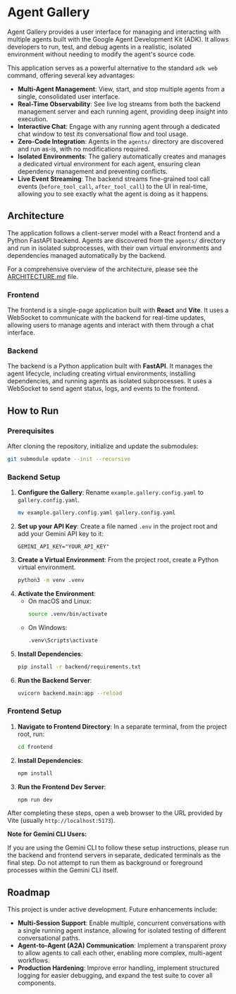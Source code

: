 # Agent Gallery

Agent Gallery provides a user interface for managing and interacting with multiple agents built with the Google Agent Development Kit (ADK). It allows developers to run, test, and debug agents in a realistic, isolated environment without needing to modify the agent's source code.

This application serves as a powerful alternative to the standard `adk web` command, offering several key advantages:

*   **Multi-Agent Management**: View, start, and stop multiple agents from a single, consolidated user interface.
*   **Real-Time Observability**: See live log streams from both the backend management server and each running agent, providing deep insight into execution.
*   **Interactive Chat**: Engage with any running agent through a dedicated chat window to test its conversational flow and tool usage.
*   **Zero-Code Integration**: Agents in the `agents/` directory are discovered and run as-is, with no modifications required.
*   **Isolated Environments**: The gallery automatically creates and manages a dedicated virtual environment for each agent, ensuring clean dependency management and preventing conflicts.
*   **Live Event Streaming**: The backend streams fine-grained tool call events (`before_tool_call`, `after_tool_call`) to the UI in real-time, allowing you to see exactly what the agent is doing as it happens.

## Architecture

The application follows a client-server model with a React frontend and a Python FastAPI backend. Agents are discovered from the `agents/` directory and run in isolated subprocesses, with their own virtual environments and dependencies managed automatically by the backend.

For a comprehensive overview of the architecture, please see the [ARCHITECTURE.md](ARCHITECTURE.md) file.

### Frontend

The frontend is a single-page application built with **React** and **Vite**. It uses a WebSocket to communicate with the backend for real-time updates, allowing users to manage agents and interact with them through a chat interface.

### Backend

The backend is a Python application built with **FastAPI**. It manages the agent lifecycle, including creating virtual environments, installing dependencies, and running agents as isolated subprocesses. It uses a WebSocket to send agent status, logs, and events to the frontend.

## How to Run

### Prerequisites

After cloning the repository, initialize and update the submodules:

```bash
git submodule update --init --recursive
```

### Backend Setup

1.  **Configure the Gallery**: Rename `example.gallery.config.yaml` to `gallery.config.yaml`.
    ```bash
    mv example.gallery.config.yaml gallery.config.yaml
    ```
2.  **Set up your API Key**: Create a file named `.env` in the project root and add your Gemini API key to it:
    ```
    GEMINI_API_KEY="YOUR_API_KEY"
    ```
3.  **Create a Virtual Environment**: From the project root, create a Python virtual environment.
    ```bash
    python3 -m venv .venv
    ```
4.  **Activate the Environment**:
    *   On macOS and Linux:
        ```bash
        source .venv/bin/activate
        ```
    *   On Windows:
        ```bash
        .venv\Scripts\activate
        ```
5.  **Install Dependencies**:
    ```bash
    pip install -r backend/requirements.txt
    ```
6.  **Run the Backend Server**:
    ```bash
    uvicorn backend.main:app --reload
    ```

### Frontend Setup

1.  **Navigate to Frontend Directory**: In a separate terminal, from the project root, run:
    ```bash
    cd frontend
    ```
2.  **Install Dependencies**:
    ```bash
    npm install
    ```
3.  **Run the Frontend Dev Server**:
    ```bash
    npm run dev
    ```

After completing these steps, open a web browser to the URL provided by Vite (usually `http://localhost:5173`).

**Note for Gemini CLI Users:**

If you are using the Gemini CLI to follow these setup instructions, please run the backend and frontend servers in separate, dedicated terminals as the final step. Do not attempt to run them as background or foreground processes within the Gemini CLI itself.

## Roadmap

This project is under active development. Future enhancements include:

*   **Multi-Session Support**: Enable multiple, concurrent conversations with a single running agent instance, allowing for isolated testing of different conversational paths.
*   **Agent-to-Agent (A2A) Communication**: Implement a transparent proxy to allow agents to call each other, enabling more complex, multi-agent workflows.
*   **Production Hardening**: Improve error handling, implement structured logging for easier debugging, and expand the test suite to cover all components.
